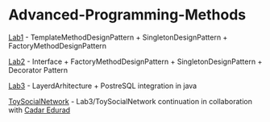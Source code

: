 # Advanced-Programming-Methods

[Lab1](https://github.com/StefanButacu/Advanced-Programming-Methods-Lab1) - TemplateMethodDesignPattern + SingletonDesignPattern + FactoryMethodDesignPattern

[Lab2](https://github.com/StefanButacu/Advanced-Programming-Methods-Lab2) - Interface + FactoryMethodDesignPattern + SingletonDesignPattern + Decorator Pattern

[Lab3](https://github.com/StefanButacu/Advanced-Programming-Methods-Lab3-ToySocialNetwork) - LayerdArhitecture + PostreSQL integration in java

[ToySocialNetwork](https://github.com/eduardcadar/map-222-BacauValley) - Lab3/ToySocialNetwork continuation in collaboration with [Cadar Edurad](https://github.com/eduardcadar) 

